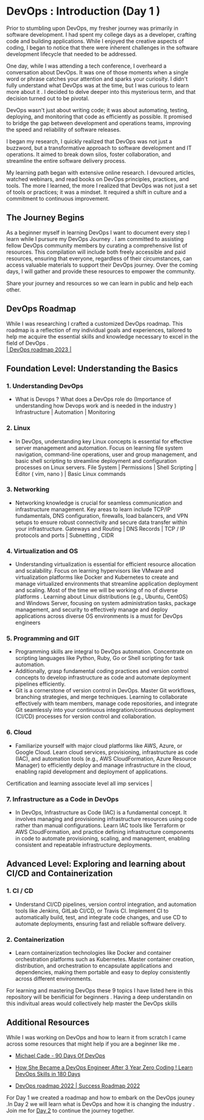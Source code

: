 
# DevOps : Introduction (Day 1 )

Prior to stumbling upon DevOps, my fresher journey was primarily in software development. I had spent my college days as a developer, crafting code and building applications. While I enjoyed the creative aspects of coding, I began to notice that there were inherent challenges in the software development lifecycle that needed to be addressed.

One day, while I was attending a tech conference, I overheard a conversation about DevOps. It was one of those moments when a single word or phrase catches your attention and sparks your curiosity. I didn't fully understand what DevOps was at the time, but I was curious to learn more about it . I decided to delve deeper into this mysterious term, and that decision turned out to be pivotal.

DevOps wasn't just about writing code; it was about automating, testing, deploying, and monitoring that code as efficiently as possible. It promised to bridge the gap between development and operations teams, improving the speed and reliability of software releases.

I began my research, I quickly realized that DevOps was not just a buzzword, but a transformative approach to software development and IT operations. It aimed to break down silos, foster collaboration, and streamline the entire software delivery process. 

My learning path began with extensive online research. I devoured articles, watched webinars, and read books on DevOps principles, practices, and tools. The more I learned, the more I realized that DevOps was not just a set of tools or practices; it was a mindset. It required a shift in culture and a commitment to continuous improvement.




## The Journey Begins 
As a beginner myself in learning DevOps I want to document every step I learn while I pursure my DevOps Journey . I am committed to assisting fellow DevOps community members by curating a comprehensive list of resources. This compilation will include both freely accessible and paid resources, ensuring that everyone, regardless of their circumstances, can access valuable materials to support their DevOps journey. Over the coming days, I will gather and provide these resources to empower the community.

Share your journey and resources so we can learn in public and help each other.


## DevOps Roadmap 

While I was researching I crafted a customized DevOps roadmap. This roadmap is a reflection of my individual goals 
and experiences, tailored to help me acquire the essential skills and knowledge necessary to excel 
in the field of DevOps .<br><a href="https://excalidraw.com/#json=6o5K1OHtnL-tR1zqazW5i,JK_VDDWCO3Zd_OeQjxqnRQ">| DevOps roadmap 2023 |</a>

## Foundation Level: Understanding the Basics

### 1. Understanding DevOps 
- What is Devops ? What does a DevOps role do (Importance of understanding how Devops work and is needed in the industry )
Infrastructure | Automation | Monitoring 

### 2. Linux  
- In DevOps, understanding key Linux concepts is essential for effective server management and automation. Focus on learning file system navigation, command-line operations, user and group management, and basic shell scripting to streamline deployment and configuration processes on Linux servers. 
File System | Permissions | Shell Scripting | Editor ( vim, nano ) | Basic Linux commands 

### 3. Networking  
- Networking knowledge is crucial for seamless communication and infrastructure management. Key areas to learn include TCP/IP fundamentals, DNS configuration, firewalls, load balancers, and VPN setups to ensure robust connectivity and secure data transfer within your infrastructure. 
Gateways and Routing | DNS Records | TCP / IP protocols and ports | Subnetting , CIDR

### 4. Virtualization and OS
- Understanding virtualization is essential for efficient resource allocation and scalability. Focus on learning hypervisors like VMware and virtualization platforms like Docker and Kubernetes to create and manage virtualized environments that streamline application deployment and scaling.
  Most of the time we will be working of no of diverse platforms . 
Learning about Linux distributions (e.g., Ubuntu, CentOS) and Windows Server, focusing on system administration tasks, package management, and security to effectively manage and deploy applications across diverse OS environments is a must for DevOps engineers 

### 5. Programming and GIT
- Programming skills are integral to DevOps automation. Concentrate on scripting languages like Python, Ruby, Go or Shell scripting for task automation. 
- Additionally, grasp fundamental coding practices and version control concepts to develop infrastructure as code and automate deployment pipelines efficiently.
- Git is a cornerstone of version control in DevOps. Master Git workflows, branching strategies, and merge techniques. Learning to collaborate effectively with team members, manage code repositories, and integrate Git seamlessly into your continuous integration/continuous deployment (CI/CD) processes for version control and collaboration.

### 6. Cloud 
- Familiarize yourself with major cloud platforms like AWS, Azure, or Google Cloud. Learn cloud services, provisioning, infrastructure as code (IAC), and automation tools (e.g., AWS CloudFormation, Azure Resource Manager) to efficiently deploy and manage infrastructure in the cloud, enabling rapid development and deployment of applications.

Certification and learning associate level all imp services | 

### 7. Infrastructure as a Code in DevOps 
- In DevOps, Infrastructure as Code (IAC) is a fundamental concept. It involves managing and provisioning infrastructure resources using code rather than manual configurations. Learn IAC tools like Terraform or AWS CloudFormation, and practice defining infrastructure components in code to automate provisioning, scaling, and management, enabling consistent and repeatable infrastructure deployments.

## Advanced Level: Exploring and learning about CI/CD and Containerization

### 1. CI / CD 
- Understand CI/CD pipelines, version control integration, and automation tools like Jenkins, GitLab CI/CD, or Travis CI. Implement CI to automatically build, test, and integrate code changes, and use CD to automate deployments, ensuring fast and reliable software delivery.

### 2. Containerization
- Learn containerization technologies like Docker and container orchestration platforms such as Kubernetes. Master container creation, distribution, and orchestration to encapsulate applications and dependencies, making them portable and easy to deploy consistently across different environments.

For learning and mastering DevOps these 9 topics I have listed here in this repository will be benificial for beginners . Having a deep understandin on this indivitual areas would collectively help master the DevOps skills







## Additional Resources
While I was working on DevOps and how to learn it from scratch I came across some resources that might help if you are a beginner like me . 

- <a href="https://github.com/MichaelCade/90DaysOfDevOps">Michael Cade - 90 Days Of DevOps</a>
 
- <a href="https://www.youtube.com/watch?v=mN-85fQkRAs">How She Became a DevOps Engineer After 3 Year Zero Coding ! Learn DevOps Skills in 180 Days </a>

- <a href="https://www.youtube.com/watch?v=7l_n97Mt0ko">DevOps roadmap 2022 | Success Roadmap 2022</a>

For Day 1 we created a roadmap and how to embark on the DevOps jouney .In Day 2 we will learn what is DevOps and how it is changing the industry .  Join me for <a href="https://github.com/DebankanSarkar989/90DaysOfDevOps/blob/main/Days/Day-02.md">Day 2</a> to continue the journey together.


